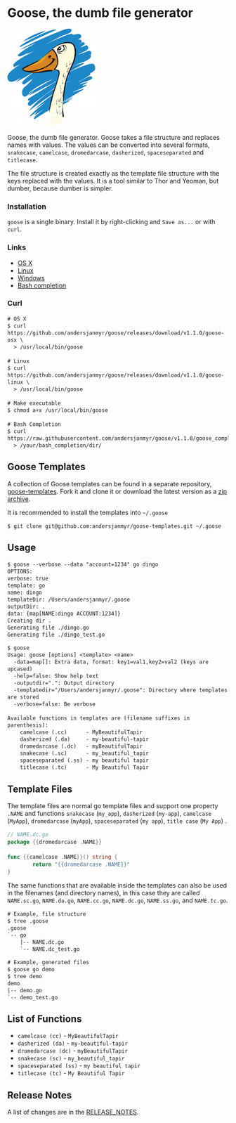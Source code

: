 # Goose, the dumb file generator

![goose](goose-small.png)

Goose, the dumb file generator. Goose takes a file structure and replaces names
with values. The values can be converted into several formats, `snakecase`,
`camelcase`, `dromedarcase`, `dasherized`, `spaceseparated` and `titlecase`.

The file structure is created exactly as the template file structure with the
keys replaced with the values. It is a tool similar to Thor and Yeoman, but
dumber, because dumber is simpler.

### Installation

`goose` is a single binary. Install it by right-clicking and `Save as...` or with
`curl`.

### Links

* [OS X](https://github.com/andersjanmyr/goose/releases/download/v1.1.0/goose-osx)
* [Linux](https://github.com/andersjanmyr/goose/releases/download/v1.1.0/goose-linux)
* [Windows](https://github.com/andersjanmyr/goose/releases/download/v1.1.0/goose.exe)
* [Bash completion](https://raw.githubusercontent.com/andersjanmyr/goose/v1.1.0/goose_completion.sh)

### Curl

```
# OS X
$ curl https://github.com/andersjanmyr/goose/releases/download/v1.1.0/goose-osx \
  > /usr/local/bin/goose

# Linux
$ curl https://github.com/andersjanmyr/goose/releases/download/v1.1.0/goose-linux \
  > /usr/local/bin/goose

# Make executable
$ chmod a+x /usr/local/bin/goose

# Bash Completion
$ curl https://raw.githubusercontent.com/andersjanmyr/goose/v1.1.0/goose_completion.sh
  > /your/bash_completion/dir/
```

## Goose Templates

A collection of Goose templates can be found in a separate repository,
[goose-templates](https://github.com/andersjanmyr/goose-templates). Fork it and
clone it or download the latest version as a
[zip archive](https://github.com/andersjanmyr/goose-templates/archive/master.zip).

It is recommended to install the templates into `~/.goose`

```
$ git clone git@github.com:andersjanmyr/goose-templates.git ~/.goose
```

## Usage

```
$ goose --verbose --data "account=1234" go dingo
OPTIONS:
verbose: true
template: go
name: dingo
templateDir: /Users/andersjanmyr/.goose
outputDir: .
data: {map[NAME:dingo ACCOUNT:1234]}
Creating dir .
Generating file ./dingo.go
Generating file ./dingo_test.go
```

```
$ goose
Usage: goose [options] <template> <name>
  -data=map[]: Extra data, format: key1=val1,key2=val2 (keys are upcased)
  -help=false: Show help text
  -outputdir=".": Output directory
  -templatedir="/Users/andersjanmyr/.goose": Directory where templates are stored
  -verbose=false: Be verbose

Available functions in templates are (filename suffixes in parenthesis):
	camelcase (.cc)      - MyBeautifulTapir
	dasherized (.da)     - my-beautiful-tapir
	dromedarcase (.dc)   - myBeautifulTapir
	snakecase (.sc)      - my_beautiful_tapir
	spaceseparated (.ss) - my beautiful tapir
	titlecase (.tc)      - My Beautiful Tapir
```

## Template Files

The template files are normal go template files and support one property
`.NAME` and functions `snakecase` (`my_app`), `dasherized` (`my-app`),
`camelcase` (`MyApp`), `dromedarcase` (`myApp`), `spaceseparated` (`my app`),
`title case` (`My App`) .

```go
// NAME.dc.go
package {{dromedarcase .NAME}}

func {{camelcase .NAME}}() string {
        return "{{dromedarcase .NAME}}"
}
```

The same functions that are available inside the templates can also be used in
the filenames (and directory names), in this case they are called `NAME.sc.go`,
`NAME.da.go`, `NAME.cc.go`, `NAME.dc.go`, `NAME.ss.go`, and `NAME.tc.go`.

```
# Example, file structure
$ tree .goose
.goose
`-- go
    |-- NAME.dc.go
    `-- NAME.dc_test.go
```

```
# Example, generated files
$ goose go demo
$ tree demo
demo
|-- demo.go
`-- demo_test.go
```

## List of Functions

* `camelcase (cc)` - `MyBeautifulTapir`
* `dasherized (da)` - `my-beautiful-tapir`
* `dromedarcase (dc)` - `myBeautifulTapir`
* `snakecase (sc)` - `my_beautiful_tapir`
* `spaceseparated (ss)` - `my beautiful tapir`
* `titlecase (tc)` - `My Beautiful Tapir`


## Release Notes

A list of changes are in the [RELEASE_NOTES](RELEASE_NOTES.md).

